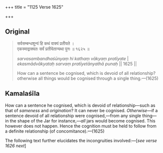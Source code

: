 +++
title = "1125 Verse 1625"

+++
## Original 
>
> सर्वसम्बन्धशून्यं हि कथं वाक्यं प्रतीयते ।  
> एकस्माद्वाक्यतः सर्वं प्रतीयेतान्यथा पुनः ॥ १६२५ ॥ 
>
> *sarvasambandhaśūnyaṃ hi kathaṃ vākyaṃ pratīyate* \|  
> *ekasmādvākyataḥ sarvaṃ pratīyetānyathā punaḥ* \|\| 1625 \|\| 
>
> How can a sentence be cognised, which is devoid of all relationship? otherwise all things would be cognised through a single thing.—(1625)



## Kamalaśīla

How can a sentence he cognised, which is devoid of relationship—such as that of *sameness* and *origination*? It can never be cognised. *Otherwise*—if a sentence devoid of all relationship were cognised,—from any single thing—in the shape of the Jar for instance,—*all* jars would become cognised. This however does not happen. Hence the cognition must be held to follow from a definite relationship (of concomitance).—(1625)

The following text further elucidates the incongruities involved:—[*see verse 1626 next*]


